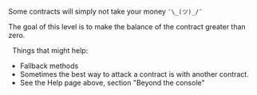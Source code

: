 Some contracts will simply not take your money `¯\_(ツ)_/¯`

The goal of this level is to make the balance of the contract greater than zero.

&nbsp;
Things that might help:
* Fallback methods
* Sometimes the best way to attack a contract is with another contract.
* See the Help page above, section "Beyond the console"